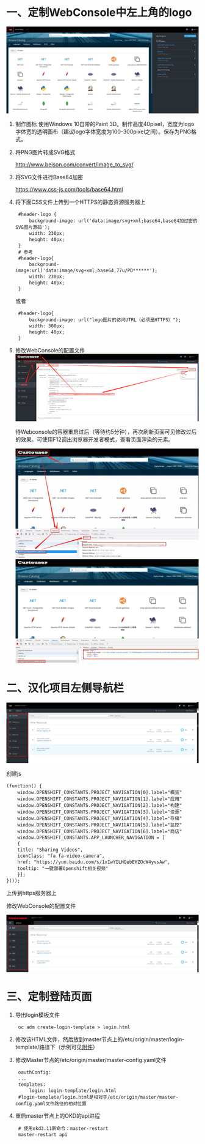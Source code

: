 # 一、定制WebConsole中左上角的logo

![](../assets/openshift-WebConsole定制化-1.jpg)

1. 制作图标
使用Windows 10自带的Paint 3D。制作高度40pixel，宽度为logo字体宽的透明画布（建议logo字体宽度为100-300pixel之间）。保存为PNG格式。
2. 将PNG图片转成SVG格式
   
    http://www.bejson.com/convert/image_to_svg/

3. 将SVG文件进行Base64加密
   
    https://www.css-js.com/tools/base64.html

4. 将下面CSS文件上传到一个HTTPS的静态资源服务器上

        #header-logo {
            background-image: url('data:image/svg+xml;base64,base64加过密的SVG图片源码');
            width: 230px;
            height: 40px;
        }
        # 参考
        #header-logo{
            background-image:url('data:image/svg+xml;base64,77u/PD******');
            width: 230px;
            height: 40px;
        }

    或者

        #header-logo{
            background-image: url("logo图片的访问UTRL（必须是HTTPS）");
            width: 300px;
            height: 40px;
        }

5. 修改WebConsole的配置文件
    ![](../assets/openshift-WebConsole定制化-2.jpg)

    待Webconsole的容器重启过后（等待约5分钟），再次刷新页面可见修改过后的效果。可使用F12调出浏览器开发者模式，查看页面渲染的元素。

    ![](../assets/openshift-WebConsole定制化-3.jpg)
    ![](../assets/openshift-WebConsole定制化-4.jpg)

# 二、汉化项目左侧导航栏

![](../assets/openshift-WebConsole定制化-5.png)

创建js

    (function() {
        window.OPENSHIFT_CONSTANTS.PROJECT_NAVIGATION[0].label="概览"
        window.OPENSHIFT_CONSTANTS.PROJECT_NAVIGATION[1].label="应用"
        window.OPENSHIFT_CONSTANTS.PROJECT_NAVIGATION[2].label="构建"
        window.OPENSHIFT_CONSTANTS.PROJECT_NAVIGATION[3].label="资源"
        window.OPENSHIFT_CONSTANTS.PROJECT_NAVIGATION[4].label="存储"
        window.OPENSHIFT_CONSTANTS.PROJECT_NAVIGATION[5].label="监控"
        window.OPENSHIFT_CONSTANTS.PROJECT_NAVIGATION[6].label="商店"
        window.OPENSHIFT_CONSTANTS.APP_LAUNCHER_NAVIGATION = [
        {
        title: "Sharing Videos",
        iconClass: "fa fa-video-camera",
        href: "https://yun.baidu.com/s/1xIwYILHQebEHZOcW4yvsAw",
        tooltip: "一键部署Openshift相关视频"
        }];
    }());
上传到https服务器上

修改WebConsole的配置文件

![](../assets/openshift-WebConsole定制化-6.png)


# 三、定制登陆页面

1. 导出login模板文件

        oc adm create-login-template > login.html

2. 修改该HTML文件，然后放到master节点上的/etc/origin/master/login-template/路径下（示例可见[附件](../assets/openshift-webconsole-login.html)）

3. 修改Master节点的/etc/origin/master/master-config.yaml文件

        oauthConfig:
        ...
        templates:
            login: login-template/login.html
        #login-template/login.html是相对于/etc/origin/master/master-config.yaml文件路径的相对位置
        
4. 重启master节点上的OKD的api进程

        # 使用okd3.11新命令：master-restart
        master-restart api
